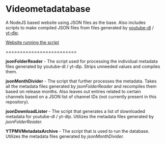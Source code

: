 # Videometadatabase
A NodeJS based website using JSON files as the base. Also includes scripts to make compiled JSON files from files generated by [youtube-dl](https://ytdl-org.github.io/youtube-dl/index.html) / [yt-dlp](https://github.com/yt-dlp/yt-dlp).

[Website running the script](https://finnrepo.a2hosted.com/YTPMV_Database)

=========================

__jsonFolderReader__ - The script used for processing the individual metadata files generated by youtube-dl / yt-dlp. Strips unneeded values and compiles them.

__jsonMonthDivider__ - The script that further processes the metadata. Takes all the metadata files generated by _jsonFolderReader_ and recompiles them based on release months. Also leaves out entries related to certain channels based on a JSON list of channel IDs (not currently present in this repository).

__jsonDownloadLister__ - The script that generates a list of downloaded metadata for youtube-dl / yt-dlp. Utilizes the metadata files generated by _jsonFolderReader._

__YTPMVMetadataArchive__ - The script that is used to run the database. Utilizes the metadata files generated by _jsonMonthDivider._